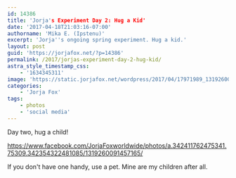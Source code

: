 ```yaml
---
id: 14386
title: 'Jorja's Experiment Day 2: Hug a Kid'
date: '2017-04-18T21:03:16-07:00'
authorname: 'Mika E. (Ipstenu)'
excerpt: 'Jorja''s ongoing spring experiment. Hug a kid.'
layout: post
guid: 'https://jorjafox.net/?p=14386'
permalink: /2017/jorjas-experiment-day-2-hug-kid/
astra_style_timestamp_css:
    - '1634345311'
image: 'https://static.jorjafox.net/wordpress/2017/04/17971989_1319260091457165_4554113485690617478_o.jpg'
categories:
    - 'Jorja Fox'
tags:
    - photos
    - 'social media'
---
```


Day two, hug a child!

https://www.facebook.com/JorjaFoxworldwide/photos/a.342411762475341.75309.342354322481085/1319260091457165/

If you don't have one handy, use a pet. Mine are my children after all.
